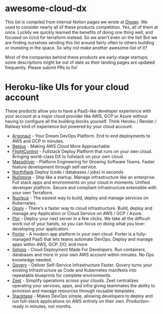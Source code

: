 # awesome-cloud-dx

This list is compiled from internal Notion pages we wrote at [Digger](github.com/diggerhq/digger). We used to consider nearly all of these products competition. Yes, all of them at once. Luckily we quickly learned the benefits of doing one thing well, and focused on ci/cd for terraform instead. So we aren't even on the list! But we are finding ourselves sending this list around fairly often to others building or investing in the space. So why not make another awesome-list of it?

Most of the companies behind these products are early-stage startups; some descriptions might be out of date as their landing pages are updated frequently. Please submit PRs to fix!

# Heroku-like UIs for your cloud account
These products allow you to have a PaaS-like developer experience with your account at a major cloud provider like AWS, GCP or Azure without having to configure all the building blocks yourself. Think Heroku / Render / Railway kind of experience but powered by your cloud account.

- [Argonaut](https://www.argonaut.dev/) - Your Dream DevOps Platform. End to end deployments to AWS and GCP in minutes.
- [Beplus](https://beplus.cloud/) - Making AWS Cloud More Approachable
- [FlightControl](https://flightcontrol.dev/) - Fullstack Deploy Platform that runs on your own cloud. Bringing world-class DX to fullstack on your own cloud.
- [Massdriver](https://www.massdriver.cloud/) - Platform Engineering for Growing Software Teams. Faster feature development through self-service.
- [Northflank](http://northflank.com/) Deploy (code / databases / jobs) in seconds
- [Nullstone](https://www.nullstone.io/) - Ship like a startup. Manage infrastructure like an enterprise. Full stack apps and environments on your cloud in moments. Unified developer platform. Secure and compliant infrastructure extensible with your own Terraform.
- [Nucleus](https://www.nucleuscloud.com/) - The easiest way to build, deploy and manage services on Kubernetes.
- [Opsly](http://opslycloud.com) - There's a faster way to cloud infrastructure. Build, deploy and manage any Application or Cloud Service on AWS / GCP / Azure.
- [Ploi](https://ploi.io/) - Deploy your next server in a few clicks. We take all the difficult work out of your hands, so you can focus on doing what you love: developing your application.
- [Porter](https://www.getporter.dev/) - A modern app platform in your own cloud. Porter is a fully-managed PaaS that lets teams automate DevOps. Deploy and manage apps within AWS, GCP, DO, and more
- [Setops](https://www.setops.co/) - Cloud Deployment Made For Developers. Run containers, databases and more in your own AWS account within minutes. No Ops knowledge needed.
- [Qovery](http://quovery.com) - Deliver Self-Service Infrastructure Faster. Qovery turns your existing Infrastructure as Code and Kubernetes manifests into repeatable blueprints for complete environments.
- [Zeet](http://zeet.co) - Simplify operations across your clouds. Zeet centralizes operating your services, apps, and infra giving teammates the ability to provision and manage resources through reusable templates.
- [Stacktape](https://www.stacktape.com/) - Makes DevOps simple, allowing developers to deploy and run full-stack applications on AWS entirely on their own. Production-ready in minutes, not months.
  
